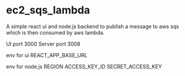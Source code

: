 # ec2_sqs_lambda
A simple react ui and node.js backend to publish a message to aws sqs which is then consumed by aws lambda.


UI port 3000
Server port 3008

env for ui
REACT_APP_BASE_URL

env for node.js
REGION
ACCESS_KEY_ID
SECRET_ACCESS_KEY
